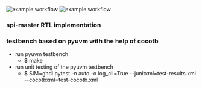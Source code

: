 ![example workflow](https://github.com/npatsiatzis/spi_master/actions/workflows/regression_pyuvm.yml/badge.svg)
![example workflow](https://github.com/npatsiatzis/spi_master/actions/workflows/coverage_pyuvm.yml/badge.svg)

### spi-master RTL implementation
### testbench based on pyuvm with the help of cocotb


- run pyuvm testbench
    - $ make
- run unit testing of the pyuvm testbench
    - $  SIM=ghdl pytest -n auto -o log_cli=True --junitxml=test-results.xml --cocotbxml=test-cocotb.xml

